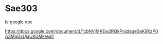 # Sae303
le google doc

https://docs.google.com/document/d/1cbNVjMKEw2RQkPnjzIaqeSeK9XzP0A3MgOxUjaUKUMk/edit

